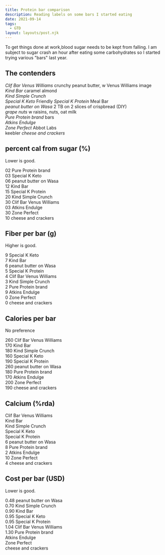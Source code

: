 ```yaml
---
title: Protein bar comparison
description: Reading labels on some bars I started eating
date: 2021-09-14
tags:
  - GTD
layout: layouts/post.njk
---
```


To get things done at work,blood sugar needs to be kept from falling. I am subject to sugar crash an hour after eating some carbohydrates so I started trying various "bars" last year.

## The contenders
_Clif Bar Venus Williams_ crunchy peanut butter, w Venus Williams image  
_Kind Bar_ caramel almond  
_Kind Simple Crunch_  
_Special K Keto_ Friendly 
_Special K Protein_ Meal Bar  
_peanut butter on Wasa_ 2 TB on 2 slices of crispbread (DIY)  
_grape nuts_ w raisins, nuts, oat milk  
_Pure Protein brand_ bars  
_Atkins Endulge_   
_Zone Perfect_ Abbot Labs  
keebler _cheese and crackers_

## percent cal from sugar (%)
Lower is good.  
    
02 Pure Protein brand  
03 Special K Keto  
06 peanut butter on Wasa  
12 Kind Bar  
15 Special K Protein  
20 Kind Simple Crunch  
30 Clif Bar Venus Williams  
03 Atkins Endulge     
30 Zone Perfect  
10 cheese and crackers  

## Fiber per bar (g)
Higher is good.  

9 Special K Keto  
7 Kind Bar  
6 peanut butter on Wasa  
5 Special K Protein  
4 Clif Bar Venus Williams  
3 Kind Simple Crunch  
2 Pure Protein brand  
9 Atkins Endulge     
0 Zone Perfect  
0 cheese and crackers  

## Calories per bar
No preference

260 Clif Bar Venus Williams  
170 Kind Bar  
180 Kind Simple Crunch  
160 Special K Keto  
190 Special K Protein  
260 peanut butter on Wasa  
180 Pure Protein brand  
170 Atkins Endulge     
200 Zone Perfect  
190 cheese and crackers  

## Calcium (%rda)
 Clif Bar Venus Williams  
 Kind Bar  
 Kind Simple Crunch  
 Special K Keto  
 Special K Protein  
6 peanut butter on Wasa  
8 Pure Protein brand  
2 Atkins Endulge     
10 Zone Perfect  
4 cheese and crackers  









## Cost per bar (USD)
Lower is good.  

0.48 peanut butter on Wasa  
0.70 Kind Simple Crunch  
0.90 Kind Bar  
0.95 Special K Keto  
0.95 Special K Protein  
1.04 Clif Bar Venus Williams  
1.30 Pure Protein brand  
Atkins Endulge     
Zone Perfect  
cheese and crackers   
